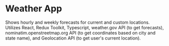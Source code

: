 # Weather App

Shows hourly and weekly forecasts for current and custom locations. Utilizes React, Redux Toolkit, Typescript, weather.gov API (to get forecasts), nominatim.openstreetmap.org API (to get coordinates based on city and state name), and Geolocation API (to get user's current location).